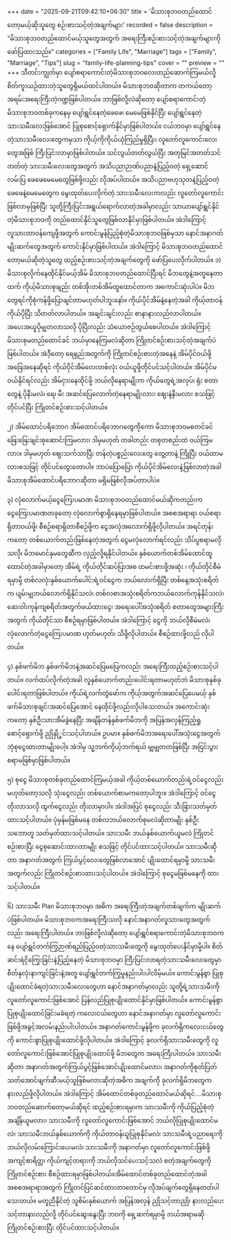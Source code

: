 +++
date = "2025-09-21T09:42:10+06:30"
title = 'မိသားစုဘဝတည်ထောင်တော့မယ့်ဆိုသူတွေ စဉ်းစားသင့်တဲ့အချက်များ'
recorded = false
description = "မိသားစုဘဝတည်ထောင်မယ့်သူတွေအတွက် အရေးကြီးစဉ်းစားသင့်တဲ့အချက်များကို ဖော်ပြထားသည်။"
categories = ["Family Life", "Marriage"]
tags = ["Family", "Marriage", "Tips"]
slug = "family-life-planning-tips"
cover = ""
preview = ""
+++
သီတင်းကျွတ်မှာ ပျော်စရာကောင်းတဲ့မိသားစုဘဝလေးတည်ဆောက်ကြမယ်လို့ စိတ်ကူးယဉ်ထားတဲ့သူတွေရှိမယ်ထင်ပါတယ်။ မိသားစုဘဝဆိုတာက တကယ်တော့ အရမ်းအရေးကြီးတဲ့ဂဏ္ဍဖြစ်ပါတယ်။ ဘာဖြစ်လို့လဲဆိုတော့ ပျော်စရာကောင်းတဲ့မိသားစုဘဝတစ်ခုကနေမှ ပျော်ရွှင်နေတဲ့ဖေဖေ၊ မေမေဖြစ်နိုင်ပြီး ပျော်ရွှင်နေတဲ့သားသမီးလေးဖြစ်အောင် ပြုစုစောင့်ရှောက်နိုင်မှာဖြစ်ပါတယ်။ ငယ်ဘဝမှာ ပျော်ရွှင်နေတဲ့သားသမီးလေးတွေကမှသာ ကိုယ့်ကိုကိုယ်ယုံကြည်မှုရှိပြီး၊ လူတော်လူကောင်းလေးတွေအဖြစ် ကြီးပြင်းလာမှာဖြစ်ပါတယ်။ သင်လွယ်တတ်လွယ်ပြီး အတုမြင်အတတ်သင်တတ်တဲ့ သားသမီးလေးတွေအတွက် အသိပညာဉာဏ်ပညာနဲ့ပြည့်ဝတဲ့ ရှေ့ဆောင်လမ်းပြ ဖေဖေမေမေတွေဖြစ်ဖို့လည်း လိုအပ်ပါတယ်။ အသိပညာဗဟုသုတနဲ့ပြည့်ဝတဲ့ဖေဖေနဲ့မေမေတွေက မွေးထုတ်ပေးလိုက်တဲ့ သားသမီးလေးကလည်း လူတော်လူကောင်းဖြစ်လာမှဖြစ်ပြီး သူတို့ကြီးပြင်းအရွယ်ရောက်လာတဲ့အခါမှာလည်း သာယာပျော်ရွှင်နိုင်တဲ့မိသားစုဘဝကို တည်ထောင်နိုင်သူတွေဖြစ်လာနိုင်မှာဖြစ်ပါတယ်။ အဲဒါကြောင့် လူသားတာဝန်ကျေဖို့အတွက် ကောင်းမွန်ပြည့်စုံတဲ့မိသားစုဘဝဖြစ်မှသာ နောင်အနာဂတ်မျိုးဆက်တွေအတွက် ကောင်းနိုင်မှာဖြစ်ပါတယ်။ အဲဒါကြောင့် မိသားစုဘဝတည်ထောင်တော့မယ်ဆိုတဲ့သူတွေ ထည့်စဉ်းစားသင့်တဲ့အချက်တွေကို ဖော်ပြပေးလိုက်ပါတယ်။
၁) မိသားစုလိုက်နေထိုင်နိုင်မယ့်အိမ်
မိသားစုဘဝတည်ထောင်ပြီးရင် မိဘတွေနဲ့အတူနေတာထက် ကိုယ့်မိသားစုချည်း တစ်အိုးတစ်အိမ်ထူထောင်တာက အကောင်းဆုံးပါပဲ။ မိဘတွေရင်ကိုစုံကန်ဖို့ပြောချင်တာမဟုတ်ပါဘူးနော်။ ကိုယ်ပိုင်အိမ်နဲ့နေတဲ့အခါ ကိုယ့်တာဝန်ကိုယ်ပိုပြီး သိတတ်လာပါတယ်။ အချင်းချင်းလည်း စာနာနားလည်လာပါတယ်။ အပေးအယူပိုမျှတလာသလို ပိုပြီးလည်း သံယောဇဉ်တွယ်စေပါတယ်။ အဲဒါကြောင့် မိသားစုမတည်ထောင်ခင် ဘယ်မှာနေကြမလဲဆိုတာ ကြိုတင်စဉ်းစားသင့်တဲ့အချက်ပဲဖြစ်ပါတယ်။ အဲဒီ့တော့ ရေရှည်အတွက်ကို ကြိုတင်စဉ်းစားတဲ့အနေနဲ့ အိမ်ပိုင်ဝယ်ဖို့ အခြေအနေဆိုရင် ကိုယ်ပိုင်အိမ်လေးတစ်လုံး ဝယ်ယူဖို့တိုင်ပင်သင့်ပါတယ်။ အိမ်ပိုင်မဝယ်နိုင်ရင်လည်း အိမ်ငှားနေထိုင်ဖို့ ဘယ်လိုနေရာမျိုးက ကိုယ်တွေရဲ့အလုပ်၊ ရုံး စတာတွေနဲ့ ပိုနီးမလဲ၊ ရေ၊ မီး အဆင်ပြေလောက်တဲ့နေရာမျိုးလား၊ ဈေးနဲ့နီးမလား စသဖြင့် တိုင်ပင်ပြီး ကြိုတင်စဉ်းစားသင့်ပါတယ်။

၂) အိမ်ထောင်ပရိဘောဂ
အိမ်ထောင်ပရိဘောဂတွေကိုကော မိသားစုဘဝမစတင်ခင် ဖြေးဖြေးချင်းစုဆောင်းကြမလား၊ ဒါမှမဟုတ် တခါတည်း တစုတစည်းထဲ ဝယ်ကြမလား။ ဒါမှမဟုတ် ဈေးသက်သာပြီး တန်တဲ့ပစ္စည်းလေးတွေ တွေ့တာနဲ့ ကြိုပြီး ဝယ်ထာမလားစသဖြင့် တိုင်ပင်တွေးတောပါ။ ဘာပဲပြောပြော ကိုယ်ပိုင်အိမ်လေးနဲ့ဖြစ်လာတဲ့အခါ မိသားစုအိမ်ထောင်ပရိဘောဂဆိုတာ မရှိမဖြစ်လိုအပ်တာပါပဲ။

၃) လုံလောက်မယ့်ငွေကြေးပမာဏ
မိသားစုဘဝတည်ထောင်မယ်ဆိုကတည်းက ငွေကြေးပမာဏတခုတော့ လုံလောက်စွာရှိနေရမှာဖြစ်ပါတယ်။ အစစအရာရာ ဝယ်စရာရှိတာဝယ်ဖို့၊ စီစဉ်စရာရှိတာစီစဉ်ဖို့က ငွေအလုံအလောက်ရှိဖို့လိုပါတယ်။ အရင်တုန်းကတော့ တစ်ယောက်တည်းဖြစ်နေတဲ့အတွက် ငွေမလုံလောက်ရင်လည်း သိပ်ပူစရာမလိုသလို၊ မိဘမောင်နှမတွေဆီက လှည့်လို့ရနိုင်ပါတယ်။ နှစ်ယောက်တစ်အိမ်ထောင်ထူထောင်တဲ့အခါမှာတော့ အိမ်ရဲ့ ကိုယ်တိုင်ဆပ်ပြာအစ ထမင်းစားဖို့အဆုံး ၊ ကိုယ်တိုင်စီမံရမှာမို့ တစ်လလုံးနှစ်ယောက်ပေါင်းရဲ့ဝင်ငွေက ဘယ်လောက်ရှိပြီး တစ်နေ့အသုံးစရိတ်က ပျမ်းမျှဘယ်လောက်ရှိနိုင်သလဲ၊ တစ်လစာအသုံးစရိတ်ကဘယ်လောက်ကုန်နိုင်သလဲ၊ ဆေးဝါးကုန်ကျစရိတ်အတွက်ဖယ်ထားငွေ၊ အရေးပေါ်အသုံးစရိတ် စတာတွေအများကြီးအတွက် ကိုယ်တိုင်သာ စီစဉ်ရမှာဖြစ်ပါတယ်။ အဲဒါကြောင့် ငွေကို ဘယ်လိုစီမံမလဲ၊ လုံလောက်တဲ့ငွေကြေးပမာဏ ဟုတ်မဟုတ်၊ သိဖို့လိုပါတယ်။ စီစဉ်ထားဖို့လည် လိုပါတယ်။

၄) နှစ်ဖက်မိဘ
နှစ်ဖက်မိဘနဲ့အဆင်ပြေမပြေကလည်း အရေးကြီးထည့်စဉ်းစားသင့်ပါတယ်။ လက်ထပ်လိုက်တဲ့အခါ လူနှစ်ယောက်တည်းပေါင်းရတာမဟုတ်ဘဲ မိသားစုနှစ်ခုပေါင်းရတာဖြစ်ပါတယ်။ ကိုယ်ရဲ့လက်တွဲဖော်က ကိုယ့်အတွက်အဆင်ပြေပေမယ့် နှစ်ဖက်မိသားစုချင်းအဆင်ပြေအောင် နေထိုင်ဖို့လည်းလိုပါသေးတယ်။ အကောင်းဆုံးကတော့ နှစ်ဦးသားအိမ်ခွဲနေပြီး အချိန်တန်နှစ်ဖက်မိဘကို အပြန်အလှန်ကြည့်ရှုစောင့်ရှောက်ဖို့ ညှိုနှိုှုင်းသင့်ပါတယ်။ ဥပမာ။ နှစ်ဖက်မိဘအရေးပေါ်အသုံးငွေအတွက် ဘုံစုငွေထားတာမျိုးပေါ့။ အဲဒါမှ သူ့ဘက်ကိုယ့်ဘက်ရယ် မျှမျှတတဖြစ်ပြီး အငြင်းပွားစရာမဖြစ်မှာဖြစ်ပါတယ်။

၅) စုငွေ
မိသားစုတစ်ခုတည်ထောင်ကြမယ့်အခါ ကိုယ့်တစ်ယောက်တည်းရဲ့ဝင်ငွေလည်းမဟုတ်တော့သလို သုံးငွေလည်း တစ်ယောက်စာမကတော့ပါဘူး။ အဲဒါကြောင့် ဝင်ငွေတိုးလာသလို ထွက်ငွေလည်း တိုးလာမှာပါ။ အဲဒါအပြင် စုငွေလည်း သီးခြားသတ်မှတ်ထားသင့်ပါတယ်။ ပုံမှန်မဖြစ်မနေ တစ်လဘယ်လောက်စုမလဲဆိုတာမျိုး နှစ်ဦးသဘောတူ သတ်မှတ်ထားသင့်ပါတယ်။ သားသမီး ဘယ်နှစ်ယောက်ယူမလဲ ကြိုတင်စဉ်းစားပြီး ငွေစုဆောင်းထားတာမျိုး စသဖြင့် တိုင်ပင်ထားသင့်ပါတယ်။ သားသမီးဆိုတာ အနာဂတ်အတွက် ကြယ်ပွင့်လေးတွေဖြစ်လာအောင် ပျိုးထောင်ရမှာမို့ သားသမီးအတွက်လည်း ကြိုတင်စဉ်းစားထားသင့်ပါတယ်။ အဲဒါကြောင့် စုငွေမဖြစ်မနေကို ထားသင့်ပါတယ်။

၆) သားသမီး Plan
မိသားစုဘဝမှာ အဓိက အရေးကြီးတဲ့အချက်တစ်ချက်က မျိုးဆက်ပဲဖြစ်ပါတယ်။ မိသားစုဘဝကအရေးကြီးသလို နောင်အနာဂတ်လူသားတွေအတွက်လည်း အရေးကြီးပါတယ်။ ဘာဖြစ်လို့လဲဆိုတော့ ပျော်ရွှင်စရာကောင်းတဲ့မိသားစုဘဝကနေ ပျော်ရွှင်တက်ကြွဉာဏ်ရည်ပြည့်ဝတဲ့သားသမီးတွေကို မွေးထုတ်ပေးနိုင်မှာမို့ပါ။ စိတ်ဆင်းရဲငိုကြွေးခြင်းနဲ့ပြည့်နေတဲ့ မိသားစုဘဝမှာ ကြီးပြင်းလာရတဲ့သားသမီးလေးတွေမှာ စိတ်နှလုံးနာကျင်ခြင်းနဲ့အတူ ပျော်ရွှင်တက်ကြွမှုနည်းပါးပါလိမ့်မယ်။ ကောင်းမွန်စွာ ပြုစုပျိုးထောင်ခံရတဲ့သားသမီးလေးတွေဟာ နောင်အနာဂတ်မှာလည်း သူတို့ရဲ့သားသမီးကို လူတော်လူကောင်းဖြစ်အောင် ပြန်လည်ပြုစုပျိုးထောင်နိုင်မှာဖြစ်ပါတယ်။ ကောင်းမွန်စွာပြုစုပျိုးထောင်ခြင်းမခံရတဲ့ ကလေးငယ်တွေဟာ နောင်အနာဂတ်မှာ လူတော်လူကောင်းဖြစ်ဖို့အခွင့်အလမ်းနည်းပါးပါတယ်။ အနာဂတ်ကောင်းမွန်ဖို့က ခုလက်ရှိကလေးငယ်တွေကို ကောင်းစွာပြုစုပျိုးထောင်ဖို့လိုပါတယ်။ အဲဒါကြောင့် ခုလက်ရှိသားသမီးတွေကို လူတော်လူကောင်းဖြစ်အောင်ပြုစုပျိုးထောင်ဖို့ မိဘတွေက အရေးကြီးပါတယ်။ သားသမီးဆိုတာ အနာဂတ်အတွက်ကြယ်ပွင့်ဖြစ်အောင်ပျိုးထောင်မလား၊ အနာဂတ်ကိုစုတ်ပြတ်သတ်အောင်ဖျက်ဆီးမယ့်သူဖြစ်မလားဆိုတဲ့အဓိက အချက်ကို ခုလက်ရှိမိဘတွေက နားလည်ဖို့လိုပါတယ်။ အဲဒါကြောင့် အိမ်ထောင်တစ်ခုတည်ထောင်မယ်ဆိုရင်….မိသားစုဘဝတည်ဆောက်တော့မယ်ဆိုရင် ထည့်စဉ်းစားရမှာက သားသမီးကို ကိုယ်ပြည့်စုံတဲ့အချိန်ယူမလား၊ သားသမီးကို လူတော်လူကောင်းဖြစ်အောင် ဘယ်လိုပြုစုပျိုးထောင်မလဲ၊ သားသမီးဘယ်နှစ်ယောက်ကို ကိုယ်တာဝန်ယူပြုစုနိုင်မလဲ၊ သားသမီးရဲ့ပညာရေးကို ဘယ်လိုလမ်းကြောင်းပေးမလဲ၊ သားသမီးကို အနာဂတ်မှာ လူတော်လူကောင်းဖြစ်ဖို့ အကျင့်စာရိတ္တ၊ ကိုယ်ကျင့်တရားကို ဘယ်လိုသင်ပေးသင့်သလဲ စတဲ့အချက်တွေကို ကြိုတင်စဉ်းစား စီစဉ်ထားရမှာဖြစ်ပါတယ်။အိမ်ထောင်တစ်ခုတည်ထောင်တဲ့အခါ အစစအရာရာအတွက် ကြိုတင်ပြင်ဆင်ထားတာတောင်မှ လိုအပ်ချက်တွေရှိနေတတ်ပါသေးတယ်။ မတူညီနိုင်တဲ့ သူစိမ်းနှစ်ယောက် အပြန်အလှန် ညှိုသင့်တာညှို၊ နားလည်ပေးသင့်တာနားလည်လို့ တိုင်ပင်ဆွေးနွေးပြီး ဘဝကို ရှေ့ဆက်ရမှာမို့ ဘယ်အရာမဆို ကြိုတင်စဉ်းစားပြီး တိုင်ပင်ထားသင့်ပါတယ်။ 